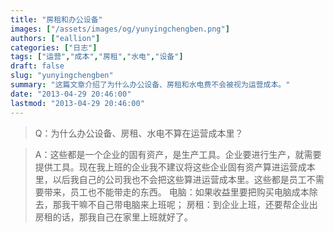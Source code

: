 ```yaml
---
title: "房租和办公设备"
images: ["/assets/images/og/yunyingchengben.png"]
authors: ["eallion"]
categories: ["日志"]
tags: ["运营","成本","房租","水电","设备"]
draft: false
slug: "yunyingchengben"
summary: "这篇文章介绍了为什么办公设备、房租和水电费不会被视为运营成本。"
date: "2013-04-29 20:46:00"
lastmod: "2013-04-29 20:46:00"
---
```


> Q：为什么办公设备、房租、水电不算在运营成本里？

<blockquote>A：这些都是一个企业的固有资产，是生产工具。企业要进行生产，就需要提供工具。现在我上班的企业我不建议将这些企业固有资产算进运营成本里，以后我自己的公司我也不会把这些算进运营成本里。这些都是员工不需要带来，员工也不能带走的东西。
电脑：如果收益里要把购买电脑成本除去，那我干嘛不自己带电脑来上班呢；
房租：到企业上班，还要帮企业出房租的话，那我自己在家里上班就好了。</blockquote>
